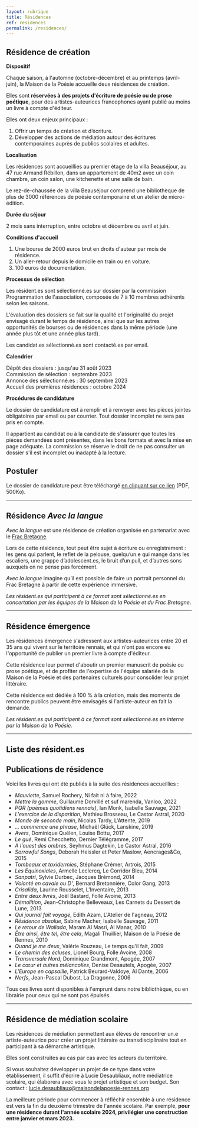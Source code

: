 ```yaml
---
layout: rubrique
title: Résidences
ref: residences
permalink: /residences/
---
```

## Résidence de création

**Dispositif**

Chaque saison, à l'automne (octobre-décembre) et au printemps (avril-juin), la Maison de la Poésie accueille deux résidences de création.

Elles sont **réservées à des projets d'écriture de poésie ou de prose poétique**, pour des artistes-auteurices francophones ayant publié au moins un livre à compte d'éditeur.

Elles ont deux enjeux principaux :

1. Offrir un temps de création et d’écriture.
2. Développer des actions de médiation autour des écritures contemporaines auprès de publics scolaires et adultes.

**Localisation**

Les résidences sont accueillies au premier étage de la villa Beauséjour, au 47 rue Armand Rébillon, dans un appartement de 40m2 avec un coin chambre, un coin salon, une kitchenette et une salle de bain.

Le rez-de-chaussée de la villa Beauséjour comprend une bibliothèque de plus de 3000 références de poésie contemporaine et un atelier de micro-édition.

**Durée du séjour**

2 mois sans interruption, entre octobre et décembre ou avril et juin.

**Conditions d'accueil**

1. Une bourse de 2000 euros brut en droits d'auteur par mois de résidence.  
2. Un aller-retour depuis le domicile en train ou en voiture.  
3. 100 euros de documentation.

**Processus de sélection**

Les résident.es sont sélectionné.es sur dossier par la commission Programmation de l'association, composée de 7 à 10 membres adhérents selon les saisons.

L'évaluation des dossiers se fait sur la qualité et l'originalité du projet envisagé durant le temps de résidence, ainsi que sur les autres opportunités de bourses ou de résidences dans la même période (une année plus tôt et une année plus tard).

Les candidat.es sélectionné.es sont contacté.es par email.

**Calendrier**

Dépôt des dossiers : jusqu'au 31 août 2023\
Commission de sélection : septembre 2023\
Annonce des sélectionné.es : 30 septembre 2023\
Accueil des premières résidences : octobre 2024

**Procédures de candidature**

Le dossier de candidature est à remplir et à renvoyer avec les pièces jointes obligatoires par email ou par courrier. Tout dossier incomplet ne sera pas pris en compte. 

Il appartient au candidat ou à la candidate de s'assurer que toutes les pièces demandées sont présentes, dans les bons formats et avec la mise en page adéquate. La commission se réserve le droit de ne pas consulter un dossier s'il est incomplet ou inadapté à la lecture.

## Postuler

Le dossier de candidature peut être téléchargé [en cliquant sur ce lien](/imgs/r-sidence-d-criture-dossier-de-candidature.pdf) (PDF, 500Ko). 

- - -

## Résidence *Avec la langue*

*Avec la langue* est une résidence de création organisée en partenariat avec le [Frac Bretagne](https://www.fracbretagne.fr/fr/).

Lors de cette résidence, tout peut être sujet à écriture ou enregistrement : les gens qui parlent, le reflet de la pelouse, quelqu’un.e qui mange dans les escaliers, une grappe d’adolescent.es, le bruit d’un pull, et d’autres sons auxquels on ne pense pas forcément.

*Avec la langue* imagine qu’il est possible de faire un portrait personnel du Frac Bretagne à partir de cette expérience immersive.

*Les résident.es qui participent à ce format sont sélectionné.es en concertation par les équipes de la Maison de la Poésie et du Frac Bretagne.*

- - -

## Résidence émergence

Les résidences émergence s'adressent aux artistes-auteurices entre 20 et 35 ans qui vivent sur le territoire rennais, et qui n'ont pas encore eu l'opportunité de publier un premier livre à compte d'éditeur.

Cette résidence leur permet d'aboutir un premier manuscrit de poésie ou prose poétique, et de profiter de l'expertise de l'équipe salariée de la Maison de la Poésie et des partenaires culturels pour consolider leur projet littéraire.

Cette résidence est dédiée à 100 % à la création, mais des moments de rencontre publics peuvent être envisagés si l'artiste-auteur en fait la demande.

*Les résident.es qui participent à ce format sont sélectionné.es en interne par la Maison de la Poésie.*

- - -

## Liste des résident.es

<div id="list_res"></div>

## Publications de résidence

Voici les livres qui ont été publiés à la suite des résidences accueillies :

- *Mauviette*, Samuel Rochery, Ni fait ni à faire, 2022
- *Mettre la gomme*, Guillaume Dorvillé et suf marenda, Vanloo, 2022
- *PQR (poèmes quotidiens rennais)*, Ian Monk, Isabelle Sauvage, 2021
- *L'exercice de la disparition*, Mathieu Brosseau, Le Castor Astral, 2020
- *Monde de seconde main*, Nicolas Tardy, L'Attente, 2019
- *... commence une phrase*, Michaël Glück, Lanskine, 2019
- *Avers*, Dominique Quélen, Louise Bottu, 2017
- *Le gué*, Remi Checchetto, Dernier Télégramme, 2017
- *A l'ouest des ombres*, Seyhmus Dagtekin, Le Castor Astral, 2016
- *Sorrowful Songs*, Deborah Heissler et Peter Maslow, Aencrages&Co, 2015
- *Tombeaux et taxidermies*, Stéphane Crémer, Artrois, 2015
- *Les Equinoxiales*, Armelle Leclercq, Le Corridor Bleu, 2014
- *Sanpatri*, Sylvie Durbec, Jacques Brémond, 2014
- *Volonté en cavale ou D'*, Bernard Bretonnière, Color Gang, 2013
- *Crisalida*, Laurine Rousselet, L'Inventaire, 2013
- *Entre deux livres*, Joël Bastard, Folle Avoine, 2013
- *Démolition*, Jean-Christophe Belleveaux, Les Carnets du Dessert de Lune, 2013
- *Qui journal fait voyage*, Edith Azam, L'Atelier de l'agneau, 2012
- *Résidence absolue*, Sabine Macher, Isabelle Sauvage, 2011
- *Le retour de Wallada*, Maram Al Masri, Al Manar, 2010
- *Être ainsi, être tel, être cela*, Magali Thuillier, Maison de la Poésie de Rennes, 2010
- *Quand je me deux*, Valérie Rouzeau, Le temps qu'il fait, 2009
- *Le chemin des écluses*, Lionel Bourg, Folle Avoine, 2008
- *Transversale Nord*, Dominique Grandmont, Apogée, 2007
- *Le cœur et autres mélancolies*, Denise Desautels, Apogée, 2007
- *L'Europe en capsaille*, Patrick Beurard-Valdoye, Al Dante, 2006
- *Nerfs*, Jean-Pascal Dubost, La Dragonne, 2006

Tous ces livres sont disponibles à l'emprunt dans notre bibliothèque, ou en librairie pour ceux qui ne sont pas épuisés.

---

## Résidence de médiation scolaire

Les résidences de médiation permettent aux élèves de rencontrer un.e artiste-auteurice pour créer un projet littéraire ou transdisciplinaire tout en participant à sa démarche artistique.

Elles sont construites au cas par cas avec les acteurs du territoire.

Si vous souhaitez développer un projet de ce type dans votre établissement, il suffit d'écrire à Lucie Desaubliaux, notre médiatrice scolaire, qui élaborera avec vous le projet artistique et son budget. Son contact : lucie.desaubliaux@maisondelapoesie-rennes.org

La meilleure période pour commencer à réfléchir ensemble à une résidence est vers la fin du deuxième trimestre de l'année scolaire. Par exemple, **pour une résidence durant l'année scolaire 2024, privilégier une construction entre janvier et mars 2023.**

<div id="list_res_scol"></div>